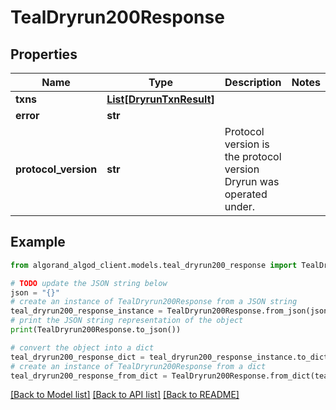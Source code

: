 # TealDryrun200Response


## Properties

Name | Type | Description | Notes
------------ | ------------- | ------------- | -------------
**txns** | [**List[DryrunTxnResult]**](DryrunTxnResult.md) |  | 
**error** | **str** |  | 
**protocol_version** | **str** | Protocol version is the protocol version Dryrun was operated under. | 

## Example

```python
from algorand_algod_client.models.teal_dryrun200_response import TealDryrun200Response

# TODO update the JSON string below
json = "{}"
# create an instance of TealDryrun200Response from a JSON string
teal_dryrun200_response_instance = TealDryrun200Response.from_json(json)
# print the JSON string representation of the object
print(TealDryrun200Response.to_json())

# convert the object into a dict
teal_dryrun200_response_dict = teal_dryrun200_response_instance.to_dict()
# create an instance of TealDryrun200Response from a dict
teal_dryrun200_response_from_dict = TealDryrun200Response.from_dict(teal_dryrun200_response_dict)
```
[[Back to Model list]](../README.md#documentation-for-models) [[Back to API list]](../README.md#documentation-for-api-endpoints) [[Back to README]](../README.md)


